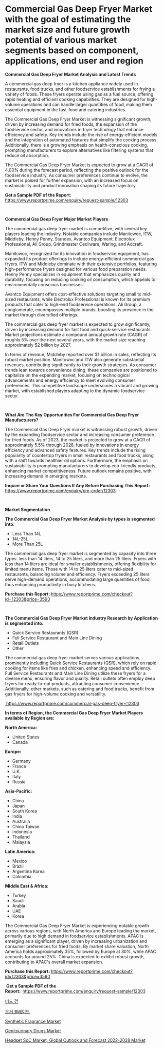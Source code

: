 <p><h1>Commercial Gas Deep Fryer Market with the goal of estimating the market size and future growth potential of various market segments based on component, applications, end user and region</h1></p><p><strong>Commercial Gas Deep Fryer Market Analysis and Latest Trends</strong></p>
<p><p>A commercial gas deep fryer is a kitchen appliance widely used in restaurants, food trucks, and other foodservice establishments for frying a variety of foods. These fryers operate using gas as a fuel source, offering rapid heating and efficient cooking capabilities. They are designed for high-volume operations and can handle larger quantities of food, making them essential equipment in the fast-food and catering industries.</p><p>The Commercial Gas Deep Fryer Market is witnessing significant growth, driven by increasing demand for fried foods, the expansion of the foodservice sector, and innovations in fryer technology that enhance efficiency and safety. Key trends include the rise of energy-efficient models and the integration of automated features that simplify the cooking process. Additionally, there is a growing emphasis on health-conscious cooking, prompting manufacturers to explore alternatives like filtering systems that reduce oil absorption.</p><p>The Commercial Gas Deep Fryer Market is expected to grow at a CAGR of 4.00% during the forecast period, reflecting the positive outlook for the foodservice industry. As consumer preferences continue to evolve, the market is poised for further expansion, with an increased focus on sustainability and product innovation shaping its future trajectory.</p></p>
<p><strong>Get a Sample PDF of the Report:&nbsp;</strong> <a href="https://www.reportprime.com/enquiry/request-sample/12303">https://www.reportprime.com/enquiry/request-sample/12303</a></p>
<p>&nbsp;</p>
<p><strong>Commercial Gas Deep Fryer Major Market Players</strong></p>
<p><p>The commercial gas deep fryer market is competitive, with several key players leading the industry. Notable companies include Manitowoc, ITW, Middleby, Henny Penny, Standex, Avantco Equipment, Electrolux Professional, Ali Group, Grindmaster Cecilware, Waring, and Adcraft.</p><p>Manitowoc, recognized for its innovation in foodservice equipment, has expanded its product offerings to include energy-efficient commercial gas fryers. ITW and Middleby dominate with their extensive portfolios, featuring high-performance fryers designed for various food preparation needs. Henny Penny specializes in equipment that emphasizes quality and durability, focusing on reducing cooking oil consumption, which appeals to environmentally conscious businesses.</p><p>Avantco Equipment offers cost-effective solutions targeting small to mid-sized restaurants, while Electrolux Professional is known for its premium products that cater to high-end foodservice operations. Ali Group, a conglomerate, encompasses multiple brands, boosting its presence in the market through diversified offerings.</p><p>The commercial gas deep fryer market is expected to grow significantly, driven by increasing demand for fast food and quick-service restaurants. Market projections estimate a compound annual growth rate (CAGR) of roughly 5% over the next several years, with the market size reaching approximately $2 billion by 2027.</p><p>In terms of revenue, Middleby reported over $1 billion in sales, reflecting its robust market position. Manitowoc and ITW also generate substantial revenues, contributing significantly to their growth strategies. As consumer trends lean towards convenience dining, these companies are positioned to capitalize on the expanding market, focusing on technological advancements and energy efficiency to meet evolving consumer preferences. This competitive landscape underscores a vibrant and growing market, with established players adapting to the dynamic foodservice sector.</p></p>
<p>&nbsp;</p>
<p><strong>What Are The Key Opportunities For Commercial Gas Deep Fryer Manufacturers?</strong></p>
<p><p>The Commercial Gas Deep Fryer market is witnessing robust growth, driven by the expanding foodservice sector and increasing consumer preference for fried foods. As of 2023, the market is projected to grow at a CAGR of approximately 5.5% through 2028, fueled by innovations in energy efficiency and advanced safety features. Key trends include the rising popularity of countertop fryers in small restaurants and food trucks, along with a shift towards healthier oil options. Furthermore, the emphasis on sustainability is prompting manufacturers to develop eco-friendly products, enhancing market competitiveness. Future outlook remains positive, with increasing demand in emerging markets.</p></p>
<p><strong>Inquire or Share Your Questions If Any Before Purchasing This Report:</strong> <a href="https://www.reportprime.com/enquiry/pre-order/12303">https://www.reportprime.com/enquiry/pre-order/12303</a></p>
<p>&nbsp;</p>
<p><strong>Market Segmentation</strong></p>
<p><strong>The Commercial Gas Deep Fryer Market Analysis by types is segmented into:</strong></p>
<p><ul><li>Less Than 14L</li><li>14L-25L</li><li>More Than 25L</li></ul></p>
<p><p>The commercial gas deep fryer market is segmented by capacity into three types: less than 14 liters, 14 to 25 liters, and more than 25 liters. Fryers with less than 14 liters are ideal for smaller establishments, offering flexibility for limited menu items. Those with 14 to 25 liters cater to mid-sized restaurants, balancing volume and efficiency. Fryers exceeding 25 liters serve high-demand operations, accommodating large quantities of food, thus enhancing productivity in busy kitchens.</p></p>
<p><strong>Purchase this Report:&nbsp;</strong><a href="https://www.reportprime.com/checkout?id=12303&price=3590">https://www.reportprime.com/checkout?id=12303&price=3590</a></p>
<p>&nbsp;</p>
<p><strong>The Commercial Gas Deep Fryer Market Industry Research by Application is segmented into:</strong></p>
<p><ul><li>Quick Service Restaurants (QSR)</li><li>Full Service Restaurant and Main Line Dining</li><li>Retail Outlets</li><li>Other</li></ul></p>
<p><p>The commercial gas deep fryer market serves various applications, prominently including Quick Service Restaurants (QSR), which rely on rapid cooking for items like fries and chicken, enhancing speed and efficiency. Full Service Restaurants and Main Line Dining utilize these fryers for a diverse menu, ensuring flavor and quality. Retail outlets often employ deep fryers for ready-to-eat products, attracting consumer convenience. Additionally, other markets, such as catering and food trucks, benefit from gas fryers for high-volume cooking and versatility.</p></p>
<p><a href="https://www.reportprime.com/commercial-gas-deep-fryer-r12303">&nbsp;https://www.reportprime.com/commercial-gas-deep-fryer-r12303</a></p>
<p><strong>In terms of Region, the Commercial Gas Deep Fryer Market Players available by Region are:</strong></p>
<p>
    <p> <strong> North America: </strong>
        <ul>
            <li>United States</li>
            <li>Canada</li>
        </ul>
        </p> 
    <p> <strong> Europe: </strong>
        <ul>
            <li>Germany</li>
            <li>France</li>
            <li>U.K.</li>
            <li>Italy</li>
            <li>Russia</li>
        </ul>
        </p> 
    <p> <strong> Asia-Pacific: </strong>
        <ul>
            <li>China</li>
            <li>Japan</li>
            <li>South Korea</li>
            <li>India</li>
            <li>Australia</li>
            <li>China Taiwan</li>
            <li>Indonesia</li>
            <li>Thailand</li>
            <li>Malaysia</li>
        </ul>
        </p> 
    <p> <strong> Latin America: </strong>
        <ul>
            <li>Mexico</li>
            <li>Brazil</li>
            <li>Argentina Korea</li>
            <li>Colombia</li>
        </ul>
        </p> 
    <p> <strong> Middle East & Africa: </strong>
        <ul>
            <li>Turkey</li>
            <li>Saudi</li>
            <li>Arabia</li>
            <li>UAE</li>
            <li>Korea</li>
        </ul>
    </p>
    </p>
<p><p>The Commercial Gas Deep Fryer Market is experiencing notable growth across various regions, with North America and Europe leading the market, primarily due to high demand in foodservice establishments. APAC is emerging as a significant player, driven by increasing urbanization and consumer preferences for fried foods. By market share valuation, North America holds approximately 35%, followed by Europe at 30%, while APAC accounts for around 25%. China is expected to exhibit robust growth, contributing to APAC's overall market expansion.</p></p>
<p><strong>Purchase this Report: </strong><a href="https://www.reportprime.com/checkout?id=12303&price=3590">https://www.reportprime.com/checkout?id=12303&price=3590</a></p>
<p>&nbsp;<strong>Get a Sample PDF of the Report:&nbsp;&nbsp;</strong><a href="https://www.reportprime.com/enquiry/request-sample/12303">https://www.reportprime.com/enquiry/request-sample/12303</a></p>
<p><strong></strong></p>
<p><p><a href="https://medium.com/@rudyswaniafgwski56664/%EC%A0%84-%EC%84%B8%EA%B3%84-%EB%A8%B8%EB%93%9C-%EA%B1%B4-%EC%8B%9C%EC%9E%A5%EC%9D%98-%EB%AF%B8%EB%9E%98-%ED%8A%B8%EB%A0%8C%EB%93%9C-2024%EB%85%84%EB%B6%80%ED%84%B0-2031%EB%85%84%EA%B9%8C%EC%A7%80%EC%9D%98-%EC%8B%9C%EC%9E%A5-%ED%86%B5%EC%B0%B0%EB%A0%A5-%EB%B0%8F-%EB%B6%84%EC%84%9D-120%ED%8E%98%EC%9D%B4%EC%A7%80-b5783a3c99bd">머드 건</a></p><p><a href="https://medium.com/@rudyswaniafgwski56664/%EC%98%A4%EA%B1%B0-%EB%B8%94%EB%A0%88%EC%9D%B4%EB%93%9C-%EC%8B%9C%EC%9E%A5-%EC%97%AD%ED%95%99-%ED%83%90%EC%83%89-2024%EB%85%84%EB%B6%80%ED%84%B0-2031%EB%85%84%EA%B9%8C%EC%A7%80-%EC%98%A4%EA%B1%B0-%EB%B8%94%EB%A0%88%EC%9D%B4%EB%93%9C-%EC%8B%9C%EC%9E%A5%EC%9D%98-%EC%88%98%EC%9D%B5-%EB%B6%84%EC%84%9D-%EB%B0%8F-%EC%84%B1%EC%9E%A5-%EC%A0%84%EB%A7%9D-db5ab8bec454">오거 블레이드</a></p><p><a href="https://github.com/santosh758595/Market-Research-Report-List-6/blob/main/synthetic-fragrance-market.md">Synthetic Fragrance Market</a></p><p><a href="https://medium.com/@lucas.vaughan6769/global-genitourinary-drugs-market-trends-analysis-and-future-growth-prospects-2024-2031-7962bf9e6d4d">Genitourinary Drugs Market</a></p><p><a href="https://www.linkedin.com/pulse/headset-soc-market-global-outlook-forecast-2022-2028-growth-etnyf?trackingId=QflLaVHrTYGG%2BHhmJbC3wg%3D%3D">Headset SoC Market, Global Outlook and Forecast 2022-2028 Market</a></p></p>